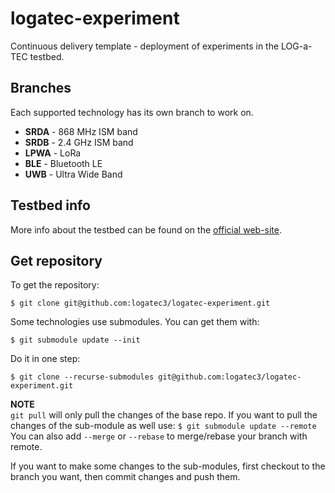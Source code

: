# logatec-experiment

Continuous delivery template - deployment of experiments in the LOG-a-TEC testbed.

## Branches

Each supported technology has its own branch to work on.

* **SRDA** - 868 MHz ISM band
* **SRDB** - 2.4 GHz ISM band
* **LPWA** - LoRa 
* **BLE** - Bluetooth LE
* **UWB** - Ultra Wide Band

## Testbed info

More info about the testbed can be found on the [official web-site](http://log-a-tec.eu/index.html "Official web-site").

## Get repository

To get the repository:

`$ git clone git@github.com:logatec3/logatec-experiment.git`

Some technologies use submodules. You can get them with:

`$ git submodule update --init`

Do it in one step:

`$ git clone --recurse-submodules git@github.com:logatec3/logatec-experiment.git`

**NOTE** \
`git pull` will only pull the changes of the base repo.
If you want to pull the changes of the sub-module as well use: ```$ git submodule update --remote``` \
You can also add `--merge` or `--rebase` to merge/rebase your branch with remote.

If you want to make some changes to the sub-modules, first checkout to the branch you want, then commit changes and push them.
